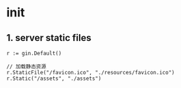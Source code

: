 # init

## 1. server static files

```golang
r := gin.Default()

// 加载静态资源
r.StaticFile("/favicon.ico", "./resources/favicon.ico")
r.Static("/assets", "./assets")
```